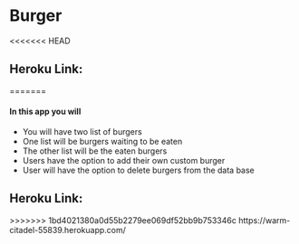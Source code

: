 # Burger

<<<<<<< HEAD
<h2>Heroku Link: </h2>
=======
<h4>In this app you will</h4>

* You will have two list of burgers
* One list will be burgers waiting to be eaten
* The other list will be the eaten burgers
* Users have the option to add their own custom burger
* User will have the option to delete burgers from the data base

<h2>Heroku Link: </h2> 
>>>>>>> 1bd4021380a0d55b2279ee069df52bb9b753346c
https://warm-citadel-55839.herokuapp.com/

